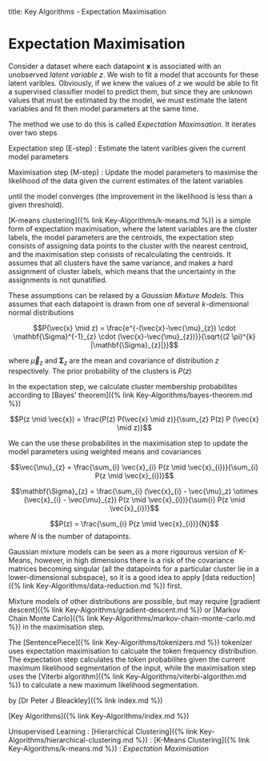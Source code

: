 title: Key Algorithms - Expectation Maximisation

# Expectation Maximisation

Consider a dataset where each datapoint $\mathbf{x}$ is associated with an unobserved *latent variable* $z$. We wish to fit a model that accounts for these latent varibles. Obviously, if we knew the values of $z$ we would be able to fit a supervised classifier model to predict them, but since they are unknown values that must be estimated by the model, we must estimate the latent variables and fit then model parameters at the same time.

The method we use to do this is called *Expectation Maximsation*. It iterates over two steps

Expectation step (E-step)
: Estimate the latent varibles given the current model parameters

Maximisation step (M-step)
: Update the model parameters to maximise the likelihood of the data given the current estimates of the latent variables

until the model converges (the improvement in the likelihood is less than a given threshold).

[K-means clustering]({% link Key-Algorithms/k-means.md %}) is a simple form of expectation maximisation, where the latent variables are the cluster labels, the model parameters are the centroids, the expectation step consists of assigning data points to the cluster with the nearest centroid, and the maximisation step consists of recalculating the centroids. It assumes that all clusters have the same variance, and makes a hard assignment of cluster labels, which means that the uncertainty in the assignments is not qunatified.

These assumptions can be relaxed by a *Gaussian Mixture Models*. This assumes that each datapoint is drawn from one of several $k$-dimensional normal distributions 

$$P(\vec{x} \mid z) = \frac{e^{-(\vec{x}-\vec{\mu}_{z}) \cdot \mathbf{\Sigma}^{-1}_{z} \cdot (\vec{x}-\vec{\mu}_{z})}}{\sqrt{(2 \pi)^{k} |\mathbf{\Sigma}_{z}|}}$$

where $\vec{\mu}_{z}$ and $\mathbf{\Sigma}_{z}$ are the mean and covariance of distribution $z$ respectively. The prior probability of the clusters is $P(z)$

In the expectation step, we calculate cluster membership probabilites according to [Bayes' theorem]({% link Key-Algorithms/bayes-theorem.md %})

$$P(z \mid \vec{x}) = \frac{P(z) P(\vec{x} \mid z)}{\sum_{z} P(z) P (\vec{x} \mid z)}$$

We can the use these probabilites in the maximisation step to update the model parameters using weighted means and covariances

$$\vec{\mu}_{z} = \frac{\sum_{i} \vec{x}_{i} P(z \mid \vec{x}_{i})}{\sum_{i} P(z \mid \vec{x}_{i})}$$

$$\mathbf{\Sigma}_{z} = \frac{\sum_{i} (\vec{x}_{i} - \vec{\mu}_z) \otimes (\vec{x}_{i} - \vec{\mu}_{z}) P(z \mid \vec{x}_{i})}{\sum{i} P(z \mid \vec{x}_{i})}$$

$$P(z) = \frac{\sum_{i} P(z \mid \vec{x}_{i})}{N}$$ where $N$ is the number of datapoints.

Gaussian mixture models can be seen as a more rigourous version of K-Means, however, in high dimensions there is a risk of the covariance matrices becoming singular (all the datapoints for a particular cluster lie in a lower-dimensional subspace), so it is a good idea to apply [data reduction]({% link Key-Algorithms/data-reduction.md %}) first.

Mixture models of other distributions are possible, but may require [gradient descent]({% link Key-Algorithms/gradient-descent.md %}) or [Markov Chain Monte Carlo]({% link Key-Algorithms/markov-chain-monte-carlo.md %}) in the maximisation step.

The [SentencePiece]({% link Key-Algorithms/tokenizers.md %}) tokenizer uses expectation maximisation to calcuate the token frequency distribution. The expectation step calculates the token probabilites given the current maximum likelihood segmentation of the input, while the maximisation step uses the [Viterbi algorithm]({% link Key-Algorithms/viterbi-algorithm.md %}) to calculate a new maximum likelihood segmentation.

by [Dr Peter J Bleackley]({% link index.md %})

[Key Algorithms]({% link Key-Algorithms/index.md %})

Unsupervised Learning
: [Hierarchical Clustering]({% link Key-Algorithms/hierarchical-clustering.md %})
: [K-Means Clustering]({% link Key-Algorithms/k-means.md %})
: *Expectation Maximisation*
